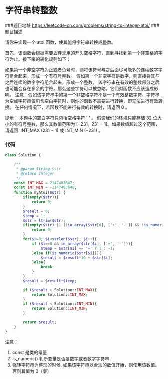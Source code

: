 # 字符串转整数
###题目地址
https://leetcode-cn.com/problems/string-to-integer-atoi/
###题目描述

请你来实现一个 atoi 函数，使其能将字符串转换成整数。

首先，该函数会根据需要丢弃无用的开头空格字符，直到寻找到第一个非空格的字符为止。接下来的转化规则如下：

如果第一个非空字符为正或者负号时，则将该符号与之后面尽可能多的连续数字字符组合起来，形成一个有符号整数。
假如第一个非空字符是数字，则直接将其与之后连续的数字字符组合起来，形成一个整数。
该字符串在有效的整数部分之后也可能会存在多余的字符，那么这些字符可以被忽略，它们对函数不应该造成影响。
注意：假如该字符串中的第一个非空格字符不是一个有效整数字符、字符串为空或字符串仅包含空白字符时，则你的函数不需要进行转换，即无法进行有效转换。
在任何情况下，若函数不能进行有效的转换时，请返回 0 。

提示：
本题中的空白字符只包括空格字符 ' ' 。
假设我们的环境只能存储 32 位大小的有符号整数，那么其数值范围为 [−231,  231 − 1]。如果数值超过这个范围，请返回  INT_MAX (231 − 1) 或 INT_MIN (−231) 。

### 代码
```php
class Solution {

    /**
     * @param String $str
     * @return Integer
     */
    const INT_MAX = 2147483647;
    const INT_MIN = -2147483648;
    function myAtoi($str) {
        if(empty($str)){
            return 0;
        }
        $result = 0;
        $temp = 1;
        $str = ltrim($str);
        if(empty($str) || (!in_array($str[0], ['+', '-']) && !is_numeric($str[$i]))){
            return 0;
        }
        for($i=0; $i<strlen($str); $i++){
            if ($i==0 && in_array($str[$i], ['+', '-'])){
                $temp = $str[$i] == '+' ? 1 : -1;
            }else if(is_numeric($str[$i])){
                $result = $result*10 + $str[$i];
            }else{
                break;
            }
        }
        $result = $result*$temp;

        if ($result > Solution::INT_MAX){
            return Solution::INT_MAX;
        }
        if ($result < Solution::INT_MIN){
            return Solution::INT_MIN;
        }

        return $result;
    }
}
```
注意：
1. const 是类的常量
2. is_numeric() 判断变量是否是数字或者数字字符串
3. 强转字符串为整形的时候, 如果该字符串以合法的数值开始，则使用该数值。否则其值为 0（零）

